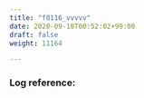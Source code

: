 ```yaml
---
title: "f0116_vvvvv"
date: 2020-09-18T00:52:02+99:00
draft: false
weight: 11164

---
```


### Log reference: <no value>

```
